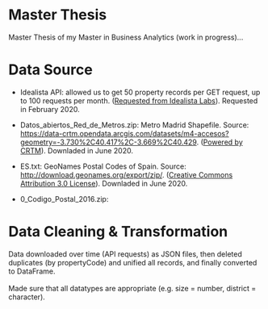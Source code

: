 # Master Thesis
Master Thesis of my Master in Business Analytics (work in progress)...

# Data Source

- Idealista API: allowed us to get 50 property records per GET request, up to 100 requests per month. (<a href="https://www.idealista.com/labs/">Requested from Idealista Labs</a>). Requested in February 2020.

- Datos_abiertos_Red_de_Metros.zip: Metro Madrid Shapefile. Source: https://data-crtm.opendata.arcgis.com/datasets/m4-accesos?geometry=-3.730%2C40.417%2C-3.669%2C40.429. (<a href="http://www.crtm.es/">Powered by CRTM</a>). Downladed in June 2020.

- ES.txt: GeoNames Postal Codes of Spain. Source: http://download.geonames.org/export/zip/. (<a href="http://www.geonames.org/">Creative Commons Attribution 3.0 License</a>). Downladed in June 2020.

- 0_Codigo_Postal_2016.zip: 

# Data Cleaning & Transformation
Data downloaded over time (API requests) as JSON files, then deleted duplicates (by propertyCode) and unified all records, and finally converted to DataFrame.
<br><br>
Made sure that all datatypes are appropriate (e.g. size = number, district = character).
